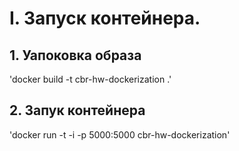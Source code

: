 # I. Запуск контейнера.

## 1. Уапоковка образа
'docker build -t cbr-hw-dockerization .'

## 2. Запук контейнера
'docker run -t -i -p 5000:5000 cbr-hw-dockerization'
